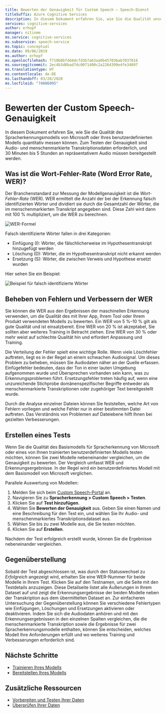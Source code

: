 ```yaml
---
title: Bewerten der Genauigkeit für Custom Speech – Speech-Dienst
titleSuffix: Azure Cognitive Services
description: In diesem Dokument erfahren Sie, wie Sie die Qualität unseres Spracherkennungsmodells oder Ihres benutzerdefinierten Modells quantitativ messen können. Zum Testen der Genauigkeit sind Audio- und menschenmarkierte Transkriptionsdaten erforderlich, und 30 Minuten bis 5 Stunden an repräsentativem Audio müssen bereitgestellt werden.
services: cognitive-services
author: erhopf
manager: nitinme
ms.service: cognitive-services
ms.subservice: speech-service
ms.topic: conceptual
ms.date: 09/06/2019
ms.author: erhopf
ms.openlocfilehash: f710b8bfdd4dcfd3b7a63aa0b457036ab7037016
ms.sourcegitcommit: 2ec4b3d0bad7dc0071400c2a2264399e4fe34897
ms.translationtype: HT
ms.contentlocale: de-DE
ms.lasthandoff: 03/28/2020
ms.locfileid: "74806095"
---
```

# <a name="evaluate-custom-speech-accuracy"></a>Bewerten der Custom Speech-Genauigkeit

In diesem Dokument erfahren Sie, wie Sie die Qualität des Spracherkennungsmodells von Microsoft oder Ihres benutzerdefinierten Modells quantitativ messen können. Zum Testen der Genauigkeit sind Audio- und menschenmarkierte Transkriptionsdaten erforderlich, und 30 Minuten bis 5 Stunden an repräsentativem Audio müssen bereitgestellt werden.

## <a name="what-is-word-error-rate-wer"></a>Was ist die Wort-Fehler-Rate (Word Error Rate, WER)?

Der Branchenstandard zur Messung der Modellgenauigkeit ist die *Wort-Fehler-Rate* (WER). WER ermittelt die Anzahl der bei der Erkennung falsch identifizierten Wörter und dividiert sie durch die Gesamtzahl der Wörter, die im menschenmarkierten Transkript angegeben sind. Diese Zahl wird dann mit 100 % multipliziert, um die WER zu berechnen.

![WER-Formel](./media/custom-speech/custom-speech-wer-formula.png)

Falsch identifizierte Wörter fallen in drei Kategorien:

* Einfügung (I): Wörter, die fälschlicherweise im Hypothesentranskript hinzugefügt werden
* Löschung (D): Wörter, die im Hypothesentranskript nicht erkannt werden
* Ersetzung (S): Wörter, die zwischen Verweis und Hypothese ersetzt wurden

Hier sehen Sie ein Beispiel:

![Beispiel für falsch identifizierte Wörter](./media/custom-speech/custom-speech-dis-words.png)

## <a name="resolve-errors-and-improve-wer"></a>Beheben von Fehlern und Verbessern der WER

Sie können die WER aus den Ergebnissen der maschinellen Erkennung verwenden, um die Qualität des mit Ihrer App, Ihrem Tool oder Ihrem Produkt verwendeten Modells zu bewerten. Ein WER von 5 %–10 % gilt als gute Qualität und ist einsatzbereit. Eine WER von 20 % ist akzeptabel, Sie sollten aber weiteres Training in Betracht ziehen. Eine WER von 30 % oder mehr weist auf schlechte Qualität hin und erfordert Anpassung und Training.

Die Verteilung der Fehler spielt eine wichtige Rolle. Wenn viele Löschfehler auftreten, liegt es in der Regel an einem schwachen Audiosignal. Um dieses Problem zu beheben, müssen Sie Audiodaten näher an der Quelle erfassen. Einfügefehler bedeuten, dass der Ton in einer lauten Umgebung aufgenommen wurde und Übersprechen vorhanden sein kann, was zu Erkennungsproblemen führt. Ersetzungsfehler treten häufig auf, wenn eine unzureichende Stichprobe domänenspezifischer Begriffe entweder als menschenmarkierte Transkriptionen oder zugehöriger Text bereitgestellt wurde.

Durch die Analyse einzelner Dateien können Sie feststellen, welche Art von Fehlern vorliegen und welche Fehler nur in einer bestimmten Datei auftreten. Das Verständnis von Problemen auf Dateiebene hilft Ihnen bei gezielten Verbesserungen.

## <a name="create-a-test"></a>Erstellen eines Tests

Wenn Sie die Qualität des Basismodells für Spracherkennung von Microsoft oder eines von Ihnen trainierten benutzerdefinierten Modells testen möchten, können Sie zwei Modelle nebeneinander vergleichen, um die Genauigkeit zu bewerten. Der Vergleich umfasst WER und Erkennungsergebnisse. In der Regel wird ein benutzerdefiniertes Modell mit dem Basismodell von Microsoft verglichen.

Parallele Auswertung von Modellen:

1. Melden Sie sich beim [Custom Speech-Portal](https://speech.microsoft.com/customspeech) an.
2. Navigieren Sie zu **Spracherkennung > Custom Speech > Testen**.
3. Klicken Sie auf **Test hinzufügen**.
4. Wählen Sie **Bewerten der Genauigkeit** aus. Geben Sie einen Namen und eine Beschreibung für den Test ein, und wählen Sie Ihr Audio- und menschenmarkiertes Transkriptionsdataset aus.
5. Wählen Sie bis zu zwei Modelle aus, die Sie testen möchten.
6. Klicken Sie auf **Erstellen**.

Nachdem der Test erfolgreich erstellt wurde, können Sie die Ergebnisse nebeneinander vergleichen.

## <a name="side-by-side-comparison"></a>Gegenüberstellung

Sobald der Test abgeschlossen ist, was durch den Statuswechsel zu *Erfolgreich* angezeigt wird, erhalten Sie eine WER-Nummer für beide Modelle in Ihrem Test. Klicken Sie auf den Testnamen, um die Seite mit den Testdetails anzuzeigen. Diese Detailseite listet alle Äußerungen in Ihrem Dataset auf und zeigt die Erkennungsergebnisse der beiden Modelle neben der Transkription aus dem übermittelten Dataset an. Zur einfacheren Untersuchung der Gegenüberstellung können Sie verschiedene Fehlertypen wie Einfügungen, Löschungen und Ersetzungen aktivieren oder deaktivieren. Indem Sie sich die Audiodaten anhören und mit den Erkennungsergebnissen in den einzelnen Spalten vergleichen, die die menschenmarkierte Transkription sowie die Ergebnisse für zwei Spracherkennungsmodelle enthalten, können Sie entscheiden, welches Modell Ihre Anforderungen erfüllt und wo weiteres Training und Verbesserungen erforderlich sind.

## <a name="next-steps"></a>Nächste Schritte

* [Trainieren Ihres Modells](how-to-custom-speech-train-model.md)
* [Bereitstellen Ihres Modells](how-to-custom-speech-deploy-model.md)

## <a name="additional-resources"></a>Zusätzliche Ressourcen

* [Vorbereiten und Testen Ihrer Daten](how-to-custom-speech-test-data.md)
* [Überprüfen Ihrer Daten](how-to-custom-speech-inspect-data.md)
